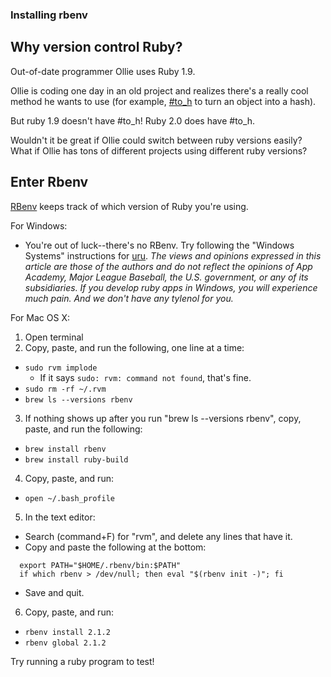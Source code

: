 ### Installing rbenv

## Why version control Ruby?

Out-of-date programmer Ollie uses Ruby 1.9.

Ollie is coding one day in an old project and realizes there's a really cool method he wants to use (for example, [#to_h][#to_h] to turn an object into a hash).

But ruby 1.9 doesn't have #to_h!  Ruby 2.0 does have #to_h.

Wouldn't it be great if Ollie could switch between ruby versions easily?  What if Ollie has tons of different projects using different ruby versions?

[#to_h]: http://ruby-doc.org/core-2.0.0/Struct.html#method-i-to_h

## Enter Rbenv
[RBenv][RBenv] keeps track of which version of Ruby you're using.

[RBenv]: https://github.com/sstephenson/rbenv

For Windows:

- You're out of luck--there's no RBenv.  Try following the "Windows Systems" instructions for [uru][uru].  *The views and opinions expressed in this article are those of the authors and do not
reflect the opinions of App Academy, Major League Baseball, the U.S. government, or any of its subsidiaries.  If you develop ruby apps in Windows, you will experience much pain.  And we don't have any tylenol for you.*

[uru]: https://bitbucket.org/jonforums/uru

For Mac OS X:

1.  Open terminal
2.  Copy, paste, and run the following, one line at a time:
  - `sudo rvm implode`
    - If it says `sudo: rvm: command not found`, that's fine.
  - `sudo rm -rf ~/.rvm`
  - `brew ls --versions rbenv`
3. If nothing shows up after you run "brew ls --versions rbenv", copy, paste, and run the following:
  - `brew install rbenv`
  - `brew install ruby-build`
4. Copy, paste, and run:
  - `open ~/.bash_profile`
5. In the text editor:
  - Search (command+F) for "rvm", and delete any lines that have it.
  - Copy and paste the following at the bottom:
  ```
    export PATH="$HOME/.rbenv/bin:$PATH"
    if which rbenv > /dev/null; then eval "$(rbenv init -)"; fi

  ```
  - Save and quit.
6. Copy, paste, and run:
  - `rbenv install 2.1.2`
  - `rbenv global 2.1.2`


Try running a ruby program to test!
